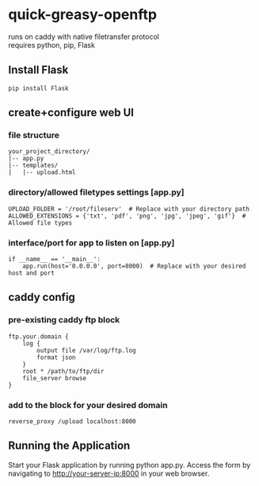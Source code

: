 # quick-greasy-openftp

runs on caddy with native filetransfer protocol<br>
requires python, pip, Flask


## Install Flask
`pip install Flask`
<br>
## create+configure web UI

### file structure

```
your_project_directory/
|-- app.py
|-- templates/
|   |-- upload.html
```

### directory/allowed filetypes settings [app.py]

```
UPLOAD_FOLDER = '/root/fileserv'  # Replace with your directory path
ALLOWED_EXTENSIONS = {'txt', 'pdf', 'png', 'jpg', 'jpeg', 'gif'}  # Allowed file types
```

### interface/port for app to listen on [app.py]

```
if __name__ == '__main__':
    app.run(host='0.0.0.0', port=8000)  # Replace with your desired host and port
```

## caddy config

### pre-existing caddy ftp block

```
ftp.your.domain {
    log {
        output file /var/log/ftp.log
        format json
    }
    root * /path/to/ftp/dir
    file_server browse
}
```

### add to the block for your desired domain

`reverse_proxy /upload localhost:8000`


## Running the Application

Start your Flask application by running python app.py.
Access the form by navigating to <http://your-server-ip:8000> in your web browser.
